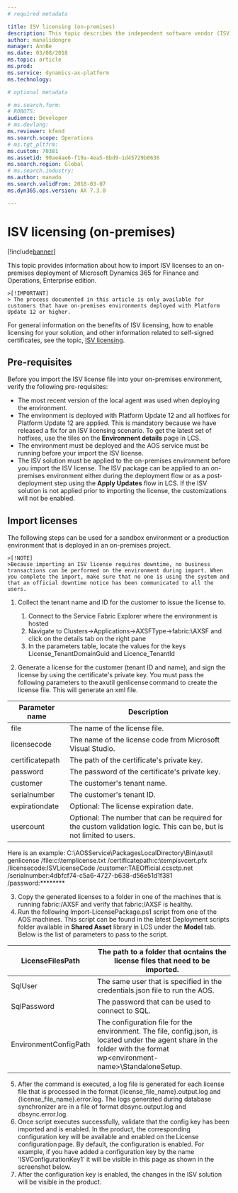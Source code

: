 ```yaml
---
# required metadata

title: ISV licensing (on-premises)
description: This topic describes the independent software vendor (ISV) licensing feature for on-premises environments.
author: manalidongre
manager: AnnBe
ms.date: 03/08/2018
ms.topic: article
ms.prod: 
ms.service: dynamics-ax-platform
ms.technology: 

# optional metadata

# ms.search.form: 
# ROBOTS: 
audience: Developer
# ms.devlang: 
ms.reviewer: kfend
ms.search.scope: Operations
# ms.tgt_pltfrm: 
ms.custom: 70381
ms.assetid: 90ae4ae6-f19a-4ea5-8bd9-1d45729b0636
ms.search.region: Global
# ms.search.industry: 
ms.author: manado
ms.search.validFrom: 2018-03-07
ms.dyn365.ops.version: AX 7.3.0

---
```


# ISV licensing (on-premises)

[!include[banner](../includes/banner.md)]

This topic provides information about how to import ISV licenses to an on-premises deployment of Microsoft Dynamics 365 for Finance and Operations, Enterprise edition. 
   
    >[!IMPORTANT]
    > The process documented in this article is only available for customers that have on-premises environments deployed with Platform Update 12 or higher.  

For general information on the benefits of ISV licensing, how to enable licensing for your solution, and other information related to self-signed certificates, see the topic, [ISV licensing](isv-licensing.md). 

## Pre-requisites 
Before you import the ISV license file into your on-premises environment, verify the following pre-requisites:  

- The most recent version of the local agent was used when deploying the environment. 
- The environment is deployed with Platform Update 12 and all hotfixes for Platform Update 12 are applied. This is mandatory because we have released a fix for an ISV licensing scenario. To get the latest set of hotfixes, use the tiles on the **Environment details** page in LCS.  
- The environment must be deployed and the AOS service must be running before your import the ISV license.  
- The ISV solution must be applied to the on-premises environment before you import the ISV license. The ISV package can be applied to an on-premises environment either during the deployment flow or as a post-deployment step using the **Apply Updates** flow in LCS. If the ISV solution is not applied prior to importing the license, the customizations will not be enabled.  

## Import licenses 
The following steps can be used for a sandbox environment or a production environment that is deployed in an on-premises project.  

    >[!NOTE]
    >Because importing an ISV license requires downtime, no business transactions can be performed on the environment during import. When you complete the import, make sure that no one is using the system and that an official downtime notice has been communicated to all the users.  

1. Collect the tenant name and ID for the customer to issue the license to.  

    1. Connect to the Service Fabric Explorer where the environment is hosted 
    2. Navigate to Clusters->Applications->AXSFType->fabric:\AXSF and click on the details tab on the right pane 
    3. In the parameters table, locate the values for the keys License_TenantDomainGuid and Licence_TenantId 

2. Generate a license for the customer (tenant ID and name), and sign the license by using the certificate's private key. You must pass the following parameters to the axutil genlicense command to create the license file. This will generate an xml file.  

  | Parameter name  | Description                                                                                                          |
|-----------------|----------------------------------------------------------------------------------------------------------------------|
| file            | The name of the license file.                                                                                        |
| licensecode     | The name of the license code from Microsoft Visual Studio.                                                           |
| certificatepath | The path of the certificate's private key.                                                                           |
| password        | The password of the certificate's private key.                                                                       |
| customer        | The customer's tenant name.                                                                                          |
| serialnumber    | The customer's tenant ID.                                                                                            |
| expirationdate  | Optional: The license expiration date.                                                                               |
| usercount       | Optional: The number that can be required for the custom validation logic. This can be, but is not limited to users. |

Here is an example: 
C:\AOSService\PackagesLocalDirectory\Bin\axutil genlicense /file:c:\templicense.txt /certificatepath:c:\tempisvcert.pfx /licensecode:ISVLicenseCode /customer:TAEOfficial.ccsctp.net /serialnumber:4dbfcf74-c5a6-4727-b638-d56e51d1f381 /password:********  

3. Copy the generated licenses to a folder in one of the machines that is running fabric:/AXSF and verify that fabric:/AXSF is healthy.
4. Run the following Import-LicensePackage.ps1 script from one of the AOS machines. This script can be found in the latest Deployment scripts folder available in **Shared Asset** library in LCS under the **Model** tab. Below is the list of parameters to pass to the script.

| LicenseFilesPath      | The path to a folder that ocntains the license files that need to be imported. |
|-----------------------|-------------|
| SqlUser               | The same user that is specified in the credentials.json file to run the AOS. |
| SqlPassword           | The password that can be used to connect to SQL. |
| EnvironmentConfigPath | The configuration file for the environment. The file, config.json, is located under the agent share in the folder with the format wp\<environment-name>\StandaloneSetup. |

5. After the command is executed, a log file is generated for each license file that is processed in the format {license_file_name}.output.log and {license_file_name}.error.log. The logs generated during database synchronizer are in a file of format dbsync.output.log and dbsync.error.log. 
6. Once script executes successfully, validate that the config key has been imported and is enabled. In the product, the corresponding configuration key will be available and enabled on the License configuration page. By default, the configuration is enabled. For example, if you have added a configuration key by the name 'ISVConfigurationKey1' it will be visible in this page as shown in the screenshot below. 
7. After the configuration key is enabled, the changes in the ISV solution will be visible in the product.  







